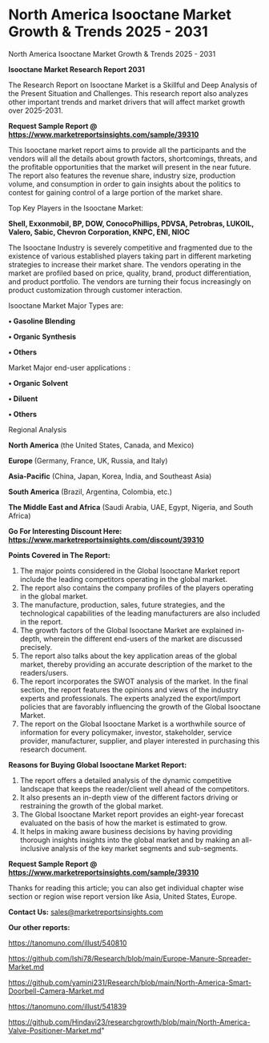 # North America Isooctane Market Growth & Trends 2025 - 2031
North America Isooctane Market Growth & Trends 2025 - 2031

<strong>Isooctane Market Research Report 2031</strong>

The Research Report on Isooctane Market is a Skillful and Deep Analysis of the Present Situation and Challenges. This research report also analyzes other important trends and market drivers that will affect market growth over 2025-2031.

<strong>Request Sample Report @ <a href=https://www.marketreportsinsights.com/sample/39310>https://www.marketreportsinsights.com/sample/39310</a></strong>

This Isooctane market report aims to provide all the participants and the vendors will all the details about growth factors, shortcomings, threats, and the profitable opportunities that the market will present in the near future. The report also features the revenue share, industry size, production volume, and consumption in order to gain insights about the politics to contest for gaining control of a large portion of the market share.

Top Key Players in the Isooctane Market:

<strong>Shell, Exxonmobil, BP, DOW, ConocoPhillips, PDVSA, Petrobras, LUKOIL, Valero, Sabic, Chevron Corporation, KNPC, ENI, NIOC</strong>

The Isooctane Industry is severely competitive and fragmented due to the existence of various established players taking part in different marketing strategies to increase their market share. The vendors operating in the market are profiled based on price, quality, brand, product differentiation, and product portfolio. The vendors are turning their focus increasingly on product customization through customer interaction.

Isooctane Market Major Types are:

<strong>•  Gasoline Blending

•  Organic Synthesis

•  Others</strong>

Market Major end-user applications :

<strong>•  Organic Solvent

•  Diluent

•  Others</strong>

Regional Analysis

</u><strong><b>North America</b></strong> (the United States, Canada, and Mexico)

<strong><b>Europe </b></strong>(Germany, France, UK, Russia, and Italy)

<strong><b>Asia-Pacific</b></strong> (China, Japan, Korea, India, and Southeast Asia)

<strong><b>South America</b></strong> (Brazil, Argentina, Colombia, etc.)

<strong><b>The Middle East and Africa</b></strong> (Saudi Arabia, UAE, Egypt, Nigeria, and South Africa)

<strong>Go For Interesting Discount Here: <a href=https://www.marketreportsinsights.com/discount/39310>https://www.marketreportsinsights.com/discount/39310</a></strong>

<strong>Points Covered in The Report:</strong>
<ol>
  <li>The major points considered in the Global Isooctane Market report include the leading competitors operating in the global market.</li>
  <li>The report also contains the company profiles of the players operating in the global market.</li>
  <li>The manufacture, production, sales, future strategies, and the technological capabilities of the leading manufacturers are also included in the report.</li>
  <li>The growth factors of the Global Isooctane Market are explained in-depth, wherein the different end-users of the market are discussed precisely.</li>
  <li>The report also talks about the key application areas of the global market, thereby providing an accurate description of the market to the readers/users.</li>
  <li>The report incorporates the SWOT analysis of the market. In the final section, the report features the opinions and views of the industry experts and professionals. The experts analyzed the export/import policies that are favorably influencing the growth of the Global Isooctane Market.</li>
  <li>The report on the Global Isooctane Market is a worthwhile source of information for every policymaker, investor, stakeholder, service provider, manufacturer, supplier, and player interested in purchasing this research document.</li>
</ol>
<strong>Reasons for Buying Global Isooctane Market Report:</strong>

<ol>
  <li>The report offers a detailed analysis of the dynamic competitive landscape that keeps the reader/client well ahead of the competitors.</li>
  <li>It also presents an in-depth view of the different factors driving or restraining the growth of the global market.</li>
  <li>The Global Isooctane Market report provides an eight-year forecast evaluated on the basis of how the market is estimated to grow.</li>
  <li>It helps in making aware business decisions by having providing thorough insights insights into the global market and by making an all-inclusive analysis of the key market segments and sub-segments.</li>
</ol>
<strong>Request Sample Report @ <a href=https://www.marketreportsinsights.com/sample/39310>https://www.marketreportsinsights.com/sample/39310</a></strong>


Thanks for reading this article; you can also get individual chapter wise section or region wise report version like Asia, United States, Europe.

<strong>Contact Us:</strong>
sales@marketreportsinsights.com

<strong>Our other reports:</strong>

<a href=https://tanomuno.com/illust/540810>https://tanomuno.com/illust/540810</a>

<a href=https://github.com/Ishi78/Research/blob/main/Europe-Manure-Spreader-Market.md>https://github.com/Ishi78/Research/blob/main/Europe-Manure-Spreader-Market.md</a>

<a href=https://github.com/yamini231/Research/blob/main/North-America-Smart-Doorbell-Camera-Market.md>https://github.com/yamini231/Research/blob/main/North-America-Smart-Doorbell-Camera-Market.md</a>

<a href=https://tanomuno.com/illust/541839>https://tanomuno.com/illust/541839</a>

<a href=https://github.com/Hindavi23/researchgrowth/blob/main/North-America-Valve-Positioner-Market.md>https://github.com/Hindavi23/researchgrowth/blob/main/North-America-Valve-Positioner-Market.md</a>"
